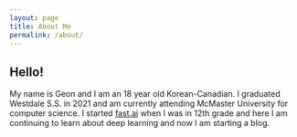 ```yaml
---
layout: page
title: About Me
permalink: /about/
---
```

## Hello!

My name is Geon and I am an 18 year old Korean-Canadian. I graduated Westdale S.S. in 2021 and am currently attending McMaster University for computer science. I started [fast.ai](fast.ai) when I was in 12th grade and here I am continuing to learn about deep learning and now I am starting a blog. 
